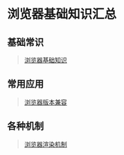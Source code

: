 # 浏览器基础知识汇总

## 基础常识

> [浏览器基础知识](知识笔记/大前端/浏览器/浏览器基础知识/浏览器基础知识.md)

## 常用应用

> [浏览器版本兼容](知识笔记/大前端/浏览器/浏览器版本兼容/浏览器版本兼容.md)

## 各种机制

> [浏览器渲染机制](知识笔记/大前端/浏览器/浏览器渲染机制/浏览器渲染知识.md)
